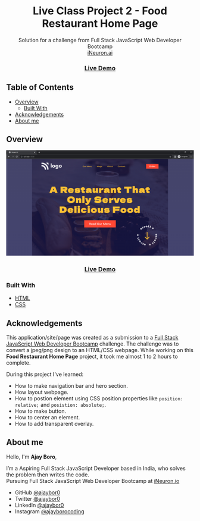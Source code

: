 <h1 align="center">Live Class Project 2 - Food Restaurant Home Page</h1>

<div align="center">
   Solution for a challenge from Full Stack JavaScript Web Developer Bootcamp <br>
   <a href="https://ineuron.ai/course/Full-Stack-Javascript-Web-Developer" target="_blank">iNeuron.ai</a>
</div>

<div align="center">
  <h3>
    <a href="https://vocal-florentine-184d20.netlify.app/" target="_blank">
      Live Demo
    </a>
  </h3>
</div>

## Table of Contents

- [Overview](#overview)
  - [Built With](#built-with)
- [Acknowledgements](#acknowledgements)
- [About me](#contact)

## Overview

<img src="live-project-02.png" alt="Street Style Landing Page Desktop View">
<div align="center">
  <h3> 
    <a href="https://vocal-florentine-184d20.netlify.app/">
      Live Demo
    </a>
  </h3>
</div>

### Built With

- [HTML](https://www.w3schools.com/html/)
- [CSS](https://www.w3schools.com/css/)

## Acknowledgements

This application/site/page was created as a submission to a [Full Stack JavaScript Web Developer Bootcamp](https://ineuron.ai/course/Full-Stack-Javascript-Web-Developer) challenge. The challenge was to convert a jpeg/png design to an HTML/CSS webpage.
While working on this **Food Restaurant Home Page** project, it took me almost 1 to 2 hours to complete.

During this project I've learned:

- How to make navigation bar and hero section.
- How layout webpage.
- How to postion element using CSS position properties like `position: relative;` and `posistion: absolute;`.
- How to make button.
- How to center an element.
- How to add transparent overlay.

## About me

Hello, I'm **Ajay Boro**,

I’m a Aspiring Full Stack JavaScript Developer based in India, who solves the problem then writes the code. </br>
Pursuing Full Stack JavaScript Web Developer Bootcamp at <a href="https://ineuron.ai/course/Full-Stack-Javascript-Web-Developer">iNeuron.io</a>

- GitHub [@ajaybor0](https://github.com/ajaybor0)
- Twitter [@ajaybor0](https://twitter.com/ajaybor0)
- LinkedIn [@ajaybor0](https://www.linkedin.com/in/ajaybor0/)
- Instagram [@ajayborocoding](https://www.instagram.com/ajayborocoding/)
